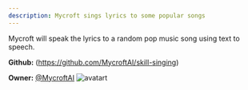 ```yaml
---
description: Mycroft sings lyrics to some popular songs
---
```

Mycroft will speak the lyrics to a random pop music song using text to speech.

**Github:** (https://github.com/MycroftAI/skill-singing)

**Owner:** [@MycroftAI](https://github.com/MycroftAI) ![avatart](https://avatars0.githubusercontent.com/u/14171097?v=4)

